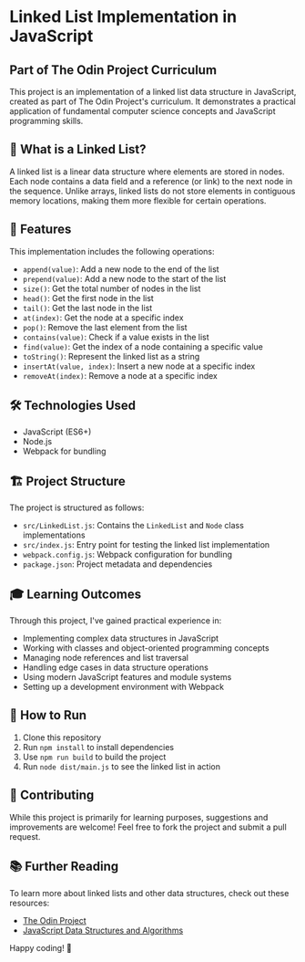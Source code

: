 # Linked List Implementation in JavaScript

## Part of The Odin Project Curriculum

This project is an implementation of a linked list data structure in JavaScript, created as part of The Odin Project's curriculum. It demonstrates a practical application of fundamental computer science concepts and JavaScript programming skills.

## 🔗 What is a Linked List?

A linked list is a linear data structure where elements are stored in nodes. Each node contains a data field and a reference (or link) to the next node in the sequence. Unlike arrays, linked lists do not store elements in contiguous memory locations, making them more flexible for certain operations.

## 🚀 Features

This implementation includes the following operations:

- `append(value)`: Add a new node to the end of the list
- `prepend(value)`: Add a new node to the start of the list
- `size()`: Get the total number of nodes in the list
- `head()`: Get the first node in the list
- `tail()`: Get the last node in the list
- `at(index)`: Get the node at a specific index
- `pop()`: Remove the last element from the list
- `contains(value)`: Check if a value exists in the list
- `find(value)`: Get the index of a node containing a specific value
- `toString()`: Represent the linked list as a string
- `insertAt(value, index)`: Insert a new node at a specific index
- `removeAt(index)`: Remove a node at a specific index

## 🛠️ Technologies Used

- JavaScript (ES6+)
- Node.js
- Webpack for bundling

## 🏗️ Project Structure

The project is structured as follows:

- `src/LinkedList.js`: Contains the `LinkedList` and `Node` class implementations
- `src/index.js`: Entry point for testing the linked list implementation
- `webpack.config.js`: Webpack configuration for bundling
- `package.json`: Project metadata and dependencies

## 🎓 Learning Outcomes

Through this project, I've gained practical experience in:

- Implementing complex data structures in JavaScript
- Working with classes and object-oriented programming concepts
- Managing node references and list traversal
- Handling edge cases in data structure operations
- Using modern JavaScript features and module systems
- Setting up a development environment with Webpack

## 🚀 How to Run

1. Clone this repository
2. Run `npm install` to install dependencies
3. Use `npm run build` to build the project
4. Run `node dist/main.js` to see the linked list in action

## 🤝 Contributing

While this project is primarily for learning purposes, suggestions and improvements are welcome! Feel free to fork the project and submit a pull request.

## 📚 Further Reading

To learn more about linked lists and other data structures, check out these resources:
- [The Odin Project](https://www.theodinproject.com/)
- [JavaScript Data Structures and Algorithms](https://github.com/trekhleb/javascript-algorithms)

Happy coding! 🚀
